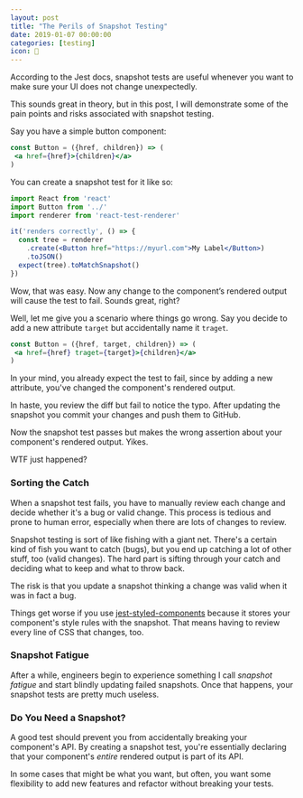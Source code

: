 ```yaml
---
layout: post
title: "The Perils of Snapshot Testing"
date: 2019-01-07 00:00:00
categories: [testing]
icon: 🧠
---
```


According to the Jest docs, snapshot tests are useful whenever you want to make sure your UI does not change unexpectedly.

This sounds great in theory, but in this post, I will demonstrate some of the pain points and risks associated with snapshot testing.

Say you have a simple button component:

```jsx
const Button = ({href, children}) => (
 <a href={href}>{children}</a>
)
```

You can create a snapshot test for it like so:

```jsx
import React from 'react'
import Button from '../'
import renderer from 'react-test-renderer'

it('renders correctly', () => {
  const tree = renderer
    .create(<Button href="https://myurl.com">My Label</Button>)
    .toJSON()
  expect(tree).toMatchSnapshot()
})
```

Wow, that was easy. Now any change to the component’s rendered output will cause the test to fail. Sounds great, right? 

Well, let me give you a scenario where things go wrong. Say you decide to add a new attribute `target` but accidentally name it `traget`.

```jsx
const Button = ({href, target, children}) => (
 <a href={href} traget={target}>{children}</a>
)
```

In your mind, you already expect the test to fail, since by adding a new attribute, you've changed the component's rendered output. 

In haste, you review the diff but fail to notice the typo. After updating the snapshot you commit your changes and push them to GitHub.

Now the snapshot test passes but makes the wrong assertion about your component's rendered output. Yikes.

WTF just happened?

### Sorting the Catch

When a snapshot test fails, you have to manually review each change and decide whether it's a bug or valid change. This process is tedious and prone to human error, especially when there are lots of changes to review.

Snapshot testing is sort of like fishing with a giant net. There's a certain kind of fish you want to catch (bugs), but you end up catching a lot of other stuff, too (valid changes). The hard part is sifting through your catch and deciding what to keep and what to throw back.

The risk is that you update a snapshot thinking a change was valid when it was in fact a bug.

Things get worse if you use [jest-styled-components](https://github.com/styled-components/jest-styled-components) because it stores your component's style rules with the snapshot. That means having to review every line of CSS that changes, too.

### Snapshot Fatigue

After a while, engineers begin to experience something I call _snapshot fatigue_ and start blindly updating failed snapshots. Once that happens, your snapshot tests are pretty much useless.

### Do You Need a Snapshot?

A good test should prevent you from accidentally breaking your component's API. By creating a snapshot test, you're essentially declaring that your component's _entire_ rendered output is part of its API.

In some cases that might be what you want, but often, you want some flexibility to add new features and refactor without breaking your tests. 





